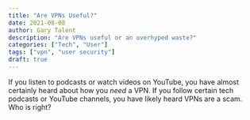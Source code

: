 ```yaml
---
title: "Are VPNs Useful?"
date: 2021-08-08
author: Gary Talent
description: "Are VPNs useful or an overhyped waste?"
categories: ["Tech", "User"]
tags: ["vpn", "user security"]
draft: true
---
```


If you listen to podcasts or watch videos on YouTube, you have almost certainly
heard about how you *need* a VPN.
If you follow certain tech podcasts or YouTube channels, you have likely heard
VPNs are a scam.
Who is right?
